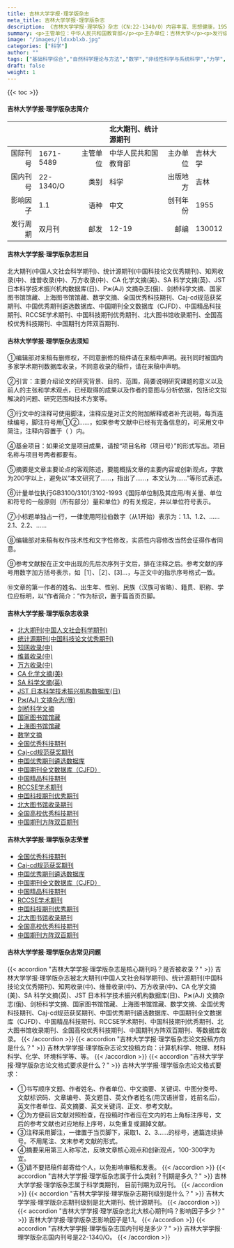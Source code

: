 ```yaml
---
title: 吉林大学学报·理学版杂志
meta_title: 吉林大学学报·理学版杂志
description: 《吉林大学学报·理学版》杂志（CN:22-1340/O）内容丰富、思想健康，1955年创刊，目前以双月刊形式发行，刊物对外积极扩大宣传，致力于提高杂志质量与影响。学报以报道理学领域的研究成果为主，涵盖了数学、物理学、化学、生物学、地球科学、生态学等多个学科，为广大理学研究者提供了一个重要的学术交流平台。 吉林大学是我国著名的高等学府，位于东北地区的中心城市长春，拥有优质的教育资源和雄厚的科研实力。《吉林大学学报·理学版》依托母校的优势，以传播理学研究为己任，致力于推动我国理学事业的发展。多年来，学报始终坚持学术中立、客观公正的原则，赢得了广大作者和读者的信任和支持。 在内容上，《吉林大学学报·理学版》注重刊登原创性、高水平的研究成果，力求反映理学领域的最新进展。学报吸引了大量国内优秀稿源，同时也收到了不少国际作者的投稿。通过严格同行评审，学报确保了发表稿件的质量。为了进一步提高办刊质量，学报聘请了一批在国内外具有较高学术造诣的专家担任编委和顾问，并与国内外多家学术机构建立了合作关系。通过这些举措，学报不断拓宽学术视野，提升学术影响力。
summary: <p>主管单位：中华人民共和国教育部</p><p>主办单位：吉林大学</p><p>发行级别：北大期刊、统计源期刊</p><p>发行周期：双月刊</p>
image: "/images/jldxxblxb.jpg"
categories: ["科学"]
author: ""
tags: ["基础科学综合","自然科学理论与方法","数学","非线性科学与系统科学","力学","物理学","生物学","天文学","自然地理学测绘学","气象学","海洋学","地质学","地球物理学","资源科学",]
draft: false
weight: 1
---
```


{{< toc >}}

#### 吉林大学学报·理学版杂志简介
|               |                               |               | 北大期刊、统计源期刊        |               |                           |
| ------------: | :---------------------------- | ------------: | :---------------------------- | ------------: | :------------------------ |
| 国际刊号      | 1671-5489   | 主管单位      | 中华人民共和国教育部     | 主办单位      | 吉林大学     |
| 国内刊号      | 22-1340/O        | 类别          | 科学       | 出版地方      | 吉林           |
| 影响因子      | 1.1        | 语种          | 中文             | 创刊年份      | 1955    |
| 发行周期      | 双月刊    | 邮发          | 12-19              | 邮编          | 130012      |

#### 吉林大学学报·理学版杂志栏目
<span>北大期刊(中国人文社会科学期刊)</span>、<span>统计源期刊(中国科技论文优秀期刊)</span>、<span>知网收录(中)</span>、<span>维普收录(中)</span>、<span>万方收录(中)</span>、<span>CA 化学文摘(美)</span>、<span>SA 科学文摘(英)</span>、<span>JST 日本科学技术振兴机构数据库(日)</span>、<span>Pж(AJ) 文摘杂志(俄)</span>、<span>剑桥科学文摘</span>、<span>国家图书馆馆藏</span>、<span>上海图书馆馆藏</span>、<span>数学文摘</span>、<span>全国优秀科技期刊</span>、<span>Caj-cd规范获奖期刊</span>、<span>中国优秀期刊遴选数据库</span>、<span>中国期刊全文数据库（CJFD）</span>、<span>中国精品科技期刊</span>、<span>RCCSE学术期刊</span>、<span>中国科技期刊优秀期刊</span>、<span>北大图书馆收录期刊</span>、<span>全国高校优秀科技期刊</span>、<span>中国期刊方阵双百期刊</span>、

#### 吉林大学学报·理学版杂志须知
<p><p>
	①编辑部对来稿有删修权，不同意删修的稿件请在来稿中声明。我刊同时被国内多家学术期刊数据库收录，不同意收录的稿件，请在来稿中声明。
</p><p>
	②引言：主要介绍论文的研究背景、目的、范围，简要说明研究课题的意义以及前人的主张和学术观点，已经取得的成果以及作者的意图与分析依据，包括论文拟解决的问题、研究范围和技术方案等。
</p><p>
	③行文中的注释可使用脚注，注释应是对正文的附加解释或者补充说明，每页连续编号，脚注符号用①②……，如果参考文献中已经有完备信息的，可采用文中简注，注释内容置于（ ）内。
</p><p>
	④基金项目：如果论文是项目成果，请按“项目名称（项目号）”的形式写出。项目名称与项目号两者都要有。
</p><p>
	⑤摘要是文章主要论点的客观陈述，要能概括文章的主要内容或创新观点，字数为200字以上，避免以“本文研究了……，指出了……，本文认为……”等形式表述。
</p><p>
	⑥计量单位执行GB3100/3101/3102-1993《国际单位制及其应用/有关量、单位和符号的一般原则（所有部分）量和单位》的有关规定，并以单位符号表示。
</p><p>
	⑦小标题单独占一行，一律使用阿拉伯数字（从1开始）表示为：1.1、1.2、……2.1、2.2、……
</p><p>
	⑧编辑部对来稿有权作技术性和文字性修改，实质性内容修改当然会征得作者同意。
</p><p>
	⑨参考文献按在正文中出现的先后次序列于文后，排在注释之后。参考文献的序号用数字加方括号表示，如［1］、［2］、[3]…，与正文中的指示序号格式一致。
</p><p>
	⑩文章的第一作者的姓名、出生年、性别、民族（汉族可省略）、籍贯、职称、学位应标明，以“作者简介：”作为标识，置于篇首页页脚。
</p></p>


#### 吉林大学学报·理学版杂志收录
<ul>
    <li class="inline-block">
        <a class="bg-theme-light hover:bg-primary dark:bg-darkmode-theme-light dark:hover:bg-darkmode-primary dark:hover:text-dark m-1 block rounded px-3 py-1 hover:text-white" href="#吉林大学学报·理学版杂志收录">
        北大期刊(中国人文社会科学期刊)
        </a>
    </li>
    <li class="inline-block">
        <a class="bg-theme-light hover:bg-primary dark:bg-darkmode-theme-light dark:hover:bg-darkmode-primary dark:hover:text-dark m-1 block rounded px-3 py-1 hover:text-white" href="#吉林大学学报·理学版杂志收录">
        统计源期刊(中国科技论文优秀期刊)
        </a>
    </li>
    <li class="inline-block">
        <a class="bg-theme-light hover:bg-primary dark:bg-darkmode-theme-light dark:hover:bg-darkmode-primary dark:hover:text-dark m-1 block rounded px-3 py-1 hover:text-white" href="#吉林大学学报·理学版杂志收录">
        知网收录(中)
        </a>
    </li>
    <li class="inline-block">
        <a class="bg-theme-light hover:bg-primary dark:bg-darkmode-theme-light dark:hover:bg-darkmode-primary dark:hover:text-dark m-1 block rounded px-3 py-1 hover:text-white" href="#吉林大学学报·理学版杂志收录">
        维普收录(中)
        </a>
    </li>
    <li class="inline-block">
        <a class="bg-theme-light hover:bg-primary dark:bg-darkmode-theme-light dark:hover:bg-darkmode-primary dark:hover:text-dark m-1 block rounded px-3 py-1 hover:text-white" href="#吉林大学学报·理学版杂志收录">
        万方收录(中)
        </a>
    </li>
    <li class="inline-block">
        <a class="bg-theme-light hover:bg-primary dark:bg-darkmode-theme-light dark:hover:bg-darkmode-primary dark:hover:text-dark m-1 block rounded px-3 py-1 hover:text-white" href="#吉林大学学报·理学版杂志收录">
        CA 化学文摘(美)
        </a>
    </li>
    <li class="inline-block">
        <a class="bg-theme-light hover:bg-primary dark:bg-darkmode-theme-light dark:hover:bg-darkmode-primary dark:hover:text-dark m-1 block rounded px-3 py-1 hover:text-white" href="#吉林大学学报·理学版杂志收录">
        SA 科学文摘(英)
        </a>
    </li>
    <li class="inline-block">
        <a class="bg-theme-light hover:bg-primary dark:bg-darkmode-theme-light dark:hover:bg-darkmode-primary dark:hover:text-dark m-1 block rounded px-3 py-1 hover:text-white" href="#吉林大学学报·理学版杂志收录">
        JST 日本科学技术振兴机构数据库(日)
        </a>
    </li>
    <li class="inline-block">
        <a class="bg-theme-light hover:bg-primary dark:bg-darkmode-theme-light dark:hover:bg-darkmode-primary dark:hover:text-dark m-1 block rounded px-3 py-1 hover:text-white" href="#吉林大学学报·理学版杂志收录">
        Pж(AJ) 文摘杂志(俄)
        </a>
    </li>
    <li class="inline-block">
        <a class="bg-theme-light hover:bg-primary dark:bg-darkmode-theme-light dark:hover:bg-darkmode-primary dark:hover:text-dark m-1 block rounded px-3 py-1 hover:text-white" href="#吉林大学学报·理学版杂志收录">
        剑桥科学文摘
        </a>
    </li>
    <li class="inline-block">
        <a class="bg-theme-light hover:bg-primary dark:bg-darkmode-theme-light dark:hover:bg-darkmode-primary dark:hover:text-dark m-1 block rounded px-3 py-1 hover:text-white" href="#吉林大学学报·理学版杂志收录">
        国家图书馆馆藏
        </a>
    </li>
    <li class="inline-block">
        <a class="bg-theme-light hover:bg-primary dark:bg-darkmode-theme-light dark:hover:bg-darkmode-primary dark:hover:text-dark m-1 block rounded px-3 py-1 hover:text-white" href="#吉林大学学报·理学版杂志收录">
        上海图书馆馆藏
        </a>
    </li>
    <li class="inline-block">
        <a class="bg-theme-light hover:bg-primary dark:bg-darkmode-theme-light dark:hover:bg-darkmode-primary dark:hover:text-dark m-1 block rounded px-3 py-1 hover:text-white" href="#吉林大学学报·理学版杂志收录">
        数学文摘
        </a>
    </li>
    <li class="inline-block">
        <a class="bg-theme-light hover:bg-primary dark:bg-darkmode-theme-light dark:hover:bg-darkmode-primary dark:hover:text-dark m-1 block rounded px-3 py-1 hover:text-white" href="#吉林大学学报·理学版杂志收录">
        全国优秀科技期刊
        </a>
    </li>
    <li class="inline-block">
        <a class="bg-theme-light hover:bg-primary dark:bg-darkmode-theme-light dark:hover:bg-darkmode-primary dark:hover:text-dark m-1 block rounded px-3 py-1 hover:text-white" href="#吉林大学学报·理学版杂志收录">
        Caj-cd规范获奖期刊
        </a>
    </li>
    <li class="inline-block">
        <a class="bg-theme-light hover:bg-primary dark:bg-darkmode-theme-light dark:hover:bg-darkmode-primary dark:hover:text-dark m-1 block rounded px-3 py-1 hover:text-white" href="#吉林大学学报·理学版杂志收录">
        中国优秀期刊遴选数据库
        </a>
    </li>
    <li class="inline-block">
        <a class="bg-theme-light hover:bg-primary dark:bg-darkmode-theme-light dark:hover:bg-darkmode-primary dark:hover:text-dark m-1 block rounded px-3 py-1 hover:text-white" href="#吉林大学学报·理学版杂志收录">
        中国期刊全文数据库（CJFD）
        </a>
    </li>
    <li class="inline-block">
        <a class="bg-theme-light hover:bg-primary dark:bg-darkmode-theme-light dark:hover:bg-darkmode-primary dark:hover:text-dark m-1 block rounded px-3 py-1 hover:text-white" href="#吉林大学学报·理学版杂志收录">
        中国精品科技期刊
        </a>
    </li>
    <li class="inline-block">
        <a class="bg-theme-light hover:bg-primary dark:bg-darkmode-theme-light dark:hover:bg-darkmode-primary dark:hover:text-dark m-1 block rounded px-3 py-1 hover:text-white" href="#吉林大学学报·理学版杂志收录">
        RCCSE学术期刊
        </a>
    </li>
    <li class="inline-block">
        <a class="bg-theme-light hover:bg-primary dark:bg-darkmode-theme-light dark:hover:bg-darkmode-primary dark:hover:text-dark m-1 block rounded px-3 py-1 hover:text-white" href="#吉林大学学报·理学版杂志收录">
        中国科技期刊优秀期刊
        </a>
    </li>
    <li class="inline-block">
        <a class="bg-theme-light hover:bg-primary dark:bg-darkmode-theme-light dark:hover:bg-darkmode-primary dark:hover:text-dark m-1 block rounded px-3 py-1 hover:text-white" href="#吉林大学学报·理学版杂志收录">
        北大图书馆收录期刊
        </a>
    </li>
    <li class="inline-block">
        <a class="bg-theme-light hover:bg-primary dark:bg-darkmode-theme-light dark:hover:bg-darkmode-primary dark:hover:text-dark m-1 block rounded px-3 py-1 hover:text-white" href="#吉林大学学报·理学版杂志收录">
        全国高校优秀科技期刊
        </a>
    </li>
    <li class="inline-block">
        <a class="bg-theme-light hover:bg-primary dark:bg-darkmode-theme-light dark:hover:bg-darkmode-primary dark:hover:text-dark m-1 block rounded px-3 py-1 hover:text-white" href="#吉林大学学报·理学版杂志收录">
        中国期刊方阵双百期刊
        </a>
    </li>
</ul>



#### 吉林大学学报·理学版杂志荣誉
<ul>
    <li class="inline-block">
        <a class="bg-theme-light hover:bg-primary dark:bg-darkmode-theme-light dark:hover:bg-darkmode-primary dark:hover:text-dark m-1 block rounded px-3 py-1 hover:text-white" href="#吉林大学学报·理学版杂志荣誉">
        全国优秀科技期刊
        </a>
    </li>
    <li class="inline-block">
        <a class="bg-theme-light hover:bg-primary dark:bg-darkmode-theme-light dark:hover:bg-darkmode-primary dark:hover:text-dark m-1 block rounded px-3 py-1 hover:text-white" href="#吉林大学学报·理学版杂志荣誉">
        Caj-cd规范获奖期刊
        </a>
    </li>
    <li class="inline-block">
        <a class="bg-theme-light hover:bg-primary dark:bg-darkmode-theme-light dark:hover:bg-darkmode-primary dark:hover:text-dark m-1 block rounded px-3 py-1 hover:text-white" href="#吉林大学学报·理学版杂志荣誉">
        中国优秀期刊遴选数据库
        </a>
    </li>
    <li class="inline-block">
        <a class="bg-theme-light hover:bg-primary dark:bg-darkmode-theme-light dark:hover:bg-darkmode-primary dark:hover:text-dark m-1 block rounded px-3 py-1 hover:text-white" href="#吉林大学学报·理学版杂志荣誉">
        中国期刊全文数据库（CJFD）
        </a>
    </li>
    <li class="inline-block">
        <a class="bg-theme-light hover:bg-primary dark:bg-darkmode-theme-light dark:hover:bg-darkmode-primary dark:hover:text-dark m-1 block rounded px-3 py-1 hover:text-white" href="#吉林大学学报·理学版杂志荣誉">
        中国精品科技期刊
        </a>
    </li>
    <li class="inline-block">
        <a class="bg-theme-light hover:bg-primary dark:bg-darkmode-theme-light dark:hover:bg-darkmode-primary dark:hover:text-dark m-1 block rounded px-3 py-1 hover:text-white" href="#吉林大学学报·理学版杂志荣誉">
        RCCSE学术期刊
        </a>
    </li>
    <li class="inline-block">
        <a class="bg-theme-light hover:bg-primary dark:bg-darkmode-theme-light dark:hover:bg-darkmode-primary dark:hover:text-dark m-1 block rounded px-3 py-1 hover:text-white" href="#吉林大学学报·理学版杂志荣誉">
        中国科技期刊优秀期刊
        </a>
    </li>
    <li class="inline-block">
        <a class="bg-theme-light hover:bg-primary dark:bg-darkmode-theme-light dark:hover:bg-darkmode-primary dark:hover:text-dark m-1 block rounded px-3 py-1 hover:text-white" href="#吉林大学学报·理学版杂志荣誉">
        北大图书馆收录期刊
        </a>
    </li>
    <li class="inline-block">
        <a class="bg-theme-light hover:bg-primary dark:bg-darkmode-theme-light dark:hover:bg-darkmode-primary dark:hover:text-dark m-1 block rounded px-3 py-1 hover:text-white" href="#吉林大学学报·理学版杂志荣誉">
        全国高校优秀科技期刊
        </a>
    </li>
    <li class="inline-block">
        <a class="bg-theme-light hover:bg-primary dark:bg-darkmode-theme-light dark:hover:bg-darkmode-primary dark:hover:text-dark m-1 block rounded px-3 py-1 hover:text-white" href="#吉林大学学报·理学版杂志荣誉">
        中国期刊方阵双百期刊
        </a>
    </li>
</ul>












#### 吉林大学学报·理学版杂志常见问题
{{< accordion "吉林大学学报·理学版杂志是核心期刊吗？是否被收录？" >}}
吉林大学学报·理学版杂志被北大期刊(中国人文社会科学期刊)、统计源期刊(中国科技论文优秀期刊)、知网收录(中)、维普收录(中)、万方收录(中)、CA 化学文摘(美)、SA 科学文摘(英)、JST 日本科学技术振兴机构数据库(日)、Pж(AJ) 文摘杂志(俄)、剑桥科学文摘、国家图书馆馆藏、上海图书馆馆藏、数学文摘、全国优秀科技期刊、Caj-cd规范获奖期刊、中国优秀期刊遴选数据库、中国期刊全文数据库（CJFD）、中国精品科技期刊、RCCSE学术期刊、中国科技期刊优秀期刊、北大图书馆收录期刊、全国高校优秀科技期刊、中国期刊方阵双百期刊、等数据库收录。
{{< /accordion >}}
{{< accordion "吉林大学学报·理学版杂志论文投稿方向是什么？" >}}
吉林大学学报·理学版杂志论文投稿方向：计算机科学、物理、材料科学、化学、环境科学等、等。
{{< /accordion >}}
{{< accordion "吉林大学学报·理学版杂志论文格式要求是什么？" >}}
吉林大学学报·理学版杂志论文格式要求：
- ①书写顺序文题、作者姓名、作者单位、中文摘要、关键词、中图分类号、文献标识码、文章编号、英文题目、英文作者姓名(用汉语拼音，姓前名后)，英文作者单位、英文摘要、英文关键词、正文、参考文献。
- ②为方便前后文献对照检查，在投稿时作者应在文内的右上角标注序号，文后的参考文献也对应地标上序号，以免重复或漏掉文献。
- ③注释采用脚注，一律置于当页脚下，采取1、2、3……的标号，通篇连续排号。不用尾注、文末参考文献的形式。
- ④摘要采用第三人称写法，反映文章核心观点和创新观点，100-300字为宜。
- ⑤请不要把稿件邮寄给个人，以免影响审稿和发表。
{{< /accordion >}}
{{< accordion "吉林大学学报·理学版杂志属于什么类别？刊期是多久？" >}}
吉林大学学报·理学版杂志属于科学类期刊， 目前刊期为双月刊。
{{< /accordion >}}
{{< accordion "吉林大学学报·理学版杂志期刊级别是什么？" >}}
吉林大学学报·理学版杂志期刊级别是北大期刊、统计源期刊。
{{< /accordion >}}
{{< accordion "吉林大学学报·理学版杂志北大核心期刊吗？影响因子多少？" >}}
吉林大学学报·理学版杂志影响因子是1.1。
{{< /accordion >}}
{{< accordion "吉林大学学报·理学版杂志国内刊号是多少？" >}}
吉林大学学报·理学版杂志国内刊号是22-1340/O。
{{< /accordion >}}